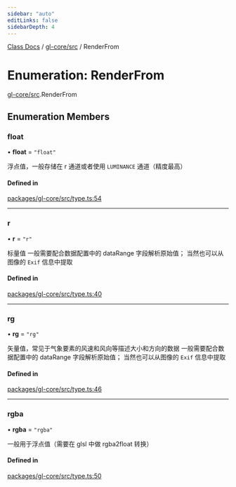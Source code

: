 ```yaml
---
sidebar: "auto"
editLinks: false
sidebarDepth: 4
---
```


[Class Docs](../index.md) / [gl-core/src](../modules/gl_core_src.md) / RenderFrom

# Enumeration: RenderFrom

[gl-core/src](../modules/gl_core_src.md).RenderFrom

## Enumeration Members

### float

• **float** = ``"float"``

浮点值，一般存储在 r 通道或者使用 `LUMINANCE` 通道（精度最高）

#### Defined in

[packages/gl-core/src/type.ts:54](https://github.com/sakitam-fdd/wind-layer/blob/a0de2bd/packages/gl-core/src/type.ts#L54)

___

### r

• **r** = ``"r"``

标量值
一般需要配合数据配置中的 dataRange 字段解析原始值；
当然也可以从图像的 `Exif` 信息中提取

#### Defined in

[packages/gl-core/src/type.ts:40](https://github.com/sakitam-fdd/wind-layer/blob/a0de2bd/packages/gl-core/src/type.ts#L40)

___

### rg

• **rg** = ``"rg"``

矢量值，常见于气象要素的风速和风向等描述大小和方向的数据
一般需要配合数据配置中的 dataRange 字段解析原始值；
当然也可以从图像的 `Exif` 信息中提取

#### Defined in

[packages/gl-core/src/type.ts:46](https://github.com/sakitam-fdd/wind-layer/blob/a0de2bd/packages/gl-core/src/type.ts#L46)

___

### rgba

• **rgba** = ``"rgba"``

一般用于浮点值（需要在 glsl 中做 rgba2float 转换）

#### Defined in

[packages/gl-core/src/type.ts:50](https://github.com/sakitam-fdd/wind-layer/blob/a0de2bd/packages/gl-core/src/type.ts#L50)
